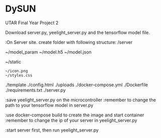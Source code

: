 # DySUN
UTAR Final Year Project 2

Download server.py, yeelight_server.py and the tensorflow model file.

:On Server site.
create folder with following structure:
/server

  ~/model_param
    ~/model.h5
    ~/model.json
    
  ~/static
  
    ~/icon.png
    ~/styles.css
  ./template
    ./config.html
  ./uploads
  ./docker-compose.yml
  ./Dockerfile
  ./requirements.txt
  ./server.py

:save yeelight_server.py on the microcontroller
  :remember to change the path to your tensorflow model in server.py

:use docker-compose build to create the image and start container
  :remember to change the ip of your server in yeelight_server.py

:start server first, then run yeelight_server.py


